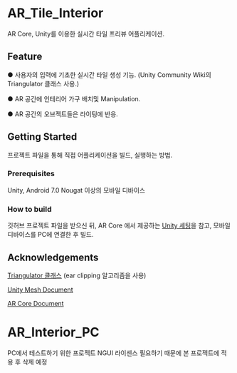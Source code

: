 # AR_Tile_Interior

AR Core, Unity를 이용한 실시간 타일 프리뷰 어플리케이션.

## Feature

● 사용자의 입력에 기초한 실시간 타일 생성 기능. 
  (Unity Community Wiki의 Triangulator 클래스 사용.)

● AR 공간에 인테리어 가구 배치및 Manipulation.

● AR 공간의 오브젝트들은 라이팅에 반응.

## Getting Started

프로젝트 파일을 통해 직접 어플리케이션을 빌드, 실행하는 방법.

### Prerequisites

Unity, Android 7.0 Nougat 이상의 모바일 디바이스

### How to build

깃허브 프로젝트 파일을 받으신 뒤, AR Core 에서 제공하는 [Unity 세팅](https://developers.google.com/ar/develop/unity/quickstart-android)을 참고, 모바일 디바이스를 PC에 연결한 후 빌드.

## Acknowledgements

[Triangulator 클래스](https://wiki.unity3d.com/index.php/Triangulator)
(ear clipping 알고리즘을 사용)

[Unity Mesh Document](https://docs.unity3d.com/kr/530/ScriptReference/Mesh.html)

[AR Core Document](https://developers.google.com/ar/develop/unity)

# AR_Interior_PC

 PC에서 테스트하기 위한 프로젝트
 NGUI 라이센스 필요하기 때문에 본 프로젝트에 적용 후 삭제 예정